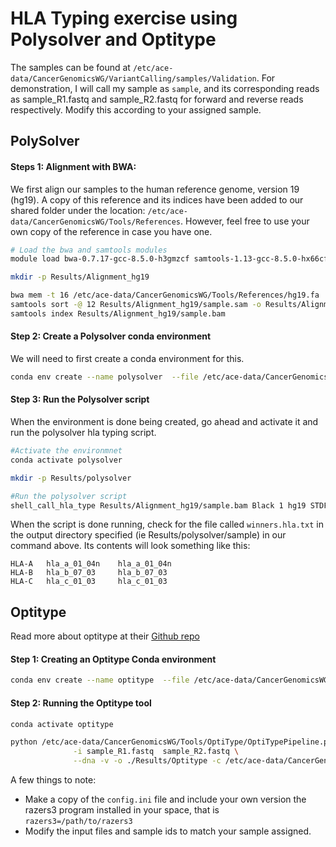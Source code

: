 # HLA Typing exercise using Polysolver and Optitype

The samples can be found at `/etc/ace-data/CancerGenomicsWG/VariantCalling/samples/Validation`. For demonstration, I will call my sample as `sample`, and its corresponding reads as sample_R1.fastq and sample_R2.fastq for forward and reverse reads respectively. Modify this according to your assigned sample.

## PolySolver

#### Steps 1: Alignment with BWA:
We first align our samples to the human reference genome, version 19 (hg19). A copy of this reference and its indices have been added to our shared folder under the location: `/etc/ace-data/CancerGenomicsWG/Tools/References`. However, feel free to use your own copy of the reference in case you have one.

```bash
# Load the bwa and samtools modules
module load bwa-0.7.17-gcc-8.5.0-h3gmzcf samtools-1.13-gcc-8.5.0-hx66cfb

mkdir -p Results/Alignment_hg19

bwa mem -t 16 /etc/ace-data/CancerGenomicsWG/Tools/References/hg19.fa  sample_R1.fastq sample_R2.fastq  -o Results/Alignment_hg19/sample.sam
samtools sort -@ 12 Results/Alignment_hg19/sample.sam -o Results/Alignment_hg19/sample.bam
samtools index Results/Alignment_hg19/sample.bam
```

#### Step 2: Create a Polysolver conda environment
We will need to first create a conda environment for this. 

```bash
conda env create --name polysolver  --file /etc/ace-data/CancerGenomicsWG/Tools/polysolver.yml --yes
```

#### Step 3: Run the Polysolver script

When the environment is done being created, go ahead and activate it and run the polysolver hla typing script. 

```bash
#Activate the environmnet
conda activate polysolver

mkdir -p Results/polysolver

#Run the polysolver script
shell_call_hla_type Results/Alignment_hg19/sample.bam Black 1 hg19 STDFQ 0 Results/polysolver/sample
```

When the script is done running, check for the file called `winners.hla.txt` in the output directory specified (ie Results/polysolver/sample) in our command above.
Its contents will look something like this:

```
HLA-A   hla_a_01_04n    hla_a_01_04n
HLA-B   hla_b_07_03     hla_b_07_03
HLA-C   hla_c_01_03     hla_c_01_03
```

## Optitype
Read more about optitype at their [Github repo](https://github.com/FRED-2/OptiType)

#### Step 1: Creating an Optitype Conda environment

```bash
conda env create --name optitype  --file /etc/ace-data/CancerGenomicsWG/Tools/optitype.yml --yes
```

#### Step 2: Running the Optitype tool

```bash
conda activate optitype

python /etc/ace-data/CancerGenomicsWG/Tools/OptiType/OptiTypePipeline.py \
              -i sample_R1.fastq  sample_R2.fastq \
              --dna -v -o ./Results/Optitype -c /etc/ace-data/CancerGenomicsWG/Tools/OptiType/OptiType/config.ini --prefix sample
```

A few things to note:
- Make a copy of the `config.ini` file and include your own version the razers3 program installed in your space, that is `razers3=/path/to/razers3`
- Modify the input files and sample ids to match your sample assigned.
